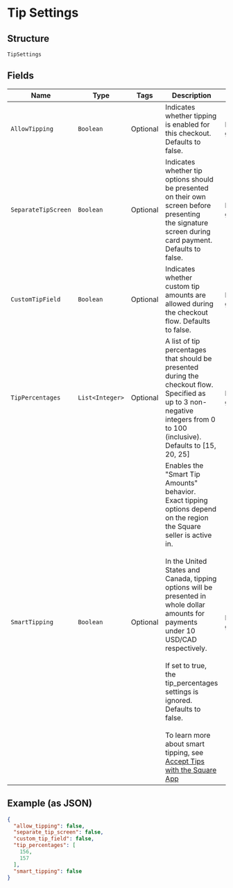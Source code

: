 
# Tip Settings

## Structure

`TipSettings`

## Fields

| Name | Type | Tags | Description | Getter |
|  --- | --- | --- | --- | --- |
| `AllowTipping` | `Boolean` | Optional | Indicates whether tipping is enabled for this checkout. Defaults to false. | Boolean getAllowTipping() |
| `SeparateTipScreen` | `Boolean` | Optional | Indicates whether tip options should be presented on their own screen before presenting<br>the signature screen during card payment. Defaults to false. | Boolean getSeparateTipScreen() |
| `CustomTipField` | `Boolean` | Optional | Indicates whether custom tip amounts are allowed during the checkout flow. Defaults to false. | Boolean getCustomTipField() |
| `TipPercentages` | `List<Integer>` | Optional | A list of tip percentages that should be presented during the checkout flow. Specified as<br>up to 3 non-negative integers from 0 to 100 (inclusive). Defaults to [15, 20, 25] | List<Integer> getTipPercentages() |
| `SmartTipping` | `Boolean` | Optional | Enables the "Smart Tip Amounts" behavior.<br>Exact tipping options depend on the region the Square seller is active in.<br><br>In the United States and Canada, tipping options will be presented in whole dollar amounts for<br>payments under 10 USD/CAD respectively.<br><br>If set to true, the tip_percentages settings is ignored.<br>Defaults to false.<br><br>To learn more about smart tipping, see [Accept Tips with the Square App](https://squareup.com/help/us/en/article/5069-accept-tips-with-the-square-app) | Boolean getSmartTipping() |

## Example (as JSON)

```json
{
  "allow_tipping": false,
  "separate_tip_screen": false,
  "custom_tip_field": false,
  "tip_percentages": [
    156,
    157
  ],
  "smart_tipping": false
}
```

